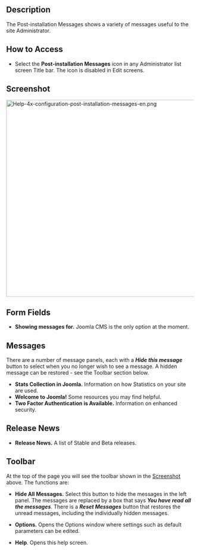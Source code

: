 <!-- Help4.x:Post-installation_Messages_for_Joomla_CMS -->

## Description

The Post-installation Messages shows a variety of messages useful to the
site Administrator.

## How to Access

- Select the **Post-installation Messages** icon in any Administrator
  list screen Title bar. The icon is disabled in Edit screens.

## Screenshot

<img
src="https://docs.joomla.org/images/6/6d/Help-4x-configuration-post-installation-messages-en.png"
decoding="async" data-file-width="800" data-file-height="527"
width="800" height="527"
alt="Help-4x-configuration-post-installation-messages-en.png" />

## Form Fields

- **Showing messages for.** Joomla CMS is the only option at the moment.

## Messages

There are a number of message panels, each with a ***Hide this
message*** button to select when you no longer wish to see a message. A
hidden message can be restored - see the Toolbar section below.

- **Stats Collection in Joomla.** Information on how Statistics on your
  site are used.
- **Welcome to Joomla!** Some resources you may find helpful.
- **Two Factor Authentication is Available.** Information on enhanced
  security.

## Release News

- **Release News.** A list of Stable and Beta releases.

## Toolbar

At the top of the page you will see the toolbar shown in the
[Screenshot](#Screenshot) above. The functions are:

- **Hide All Messages.** Select this button to hide the messages in the
  left panel. The messages are replaced by a box that says ***You have
  read all the messages***. There is a ***Reset Messages*** button that
  restores the unread messages, including the individually hidden
  messages.

<!-- -->

- **Options.** Opens the Options window where settings such as default
  parameters can be edited.

<!-- -->

- **Help**. Opens this help screen.
